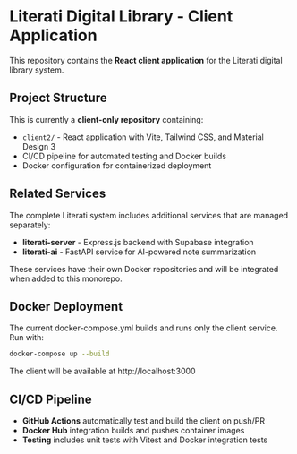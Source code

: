 # Literati Digital Library - Client Application

This repository contains the **React client application** for the Literati digital library system.

## Project Structure

This is currently a **client-only repository** containing:
- `client2/` - React application with Vite, Tailwind CSS, and Material Design 3
- CI/CD pipeline for automated testing and Docker builds
- Docker configuration for containerized deployment

## Related Services

The complete Literati system includes additional services that are managed separately:
- **literati-server** - Express.js backend with Supabase integration
- **literati-ai** - FastAPI service for AI-powered note summarization

These services have their own Docker repositories and will be integrated when added to this monorepo.

## Docker Deployment

The current docker-compose.yml builds and runs only the client service. Run with:

```bash
docker-compose up --build
```

The client will be available at http://localhost:3000

## CI/CD Pipeline

- **GitHub Actions** automatically test and build the client on push/PR
- **Docker Hub** integration builds and pushes container images
- **Testing** includes unit tests with Vitest and Docker integration tests
